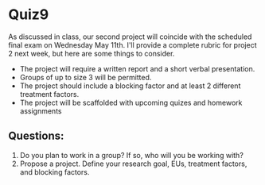 # Quiz9

As discussed in class, our second project will coincide with the scheduled final exam on Wednesday May 11th. I'll provide a complete rubric for project 2 next week, but here are some things to consider.

- The project will require a written report and a short verbal presentation.
- Groups of up to size 3 will be permitted.
- The project should include a blocking factor and at least 2 different treatment factors.
- The project will be scaffolded with upcoming quizes and homework assignments

## Questions:

1. Do you plan to work in a group? If so, who will you be working with?
2. Propose a project. Define your research goal, EUs, treatment factors, and blocking factors.
